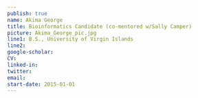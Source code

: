 ```yaml
---
publish: true
name: Akima George
title: Bioinformatics Candidate (co-mentored w/Sally Camper)
picture: Akima_George_pic.jpg
line1: B.S., University of Virgin Islands
line2: 
google-scholar: 
CV:
linked-in: 
twitter:
email:
start-date: 2015-01-01
---
```

